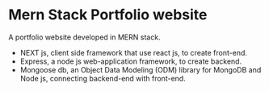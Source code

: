 # Mern Stack Portfolio website

A portfolio website developed in MERN stack. 

- NEXT js, client side framework that use react js, to create front-end.
- Express, a node js web-application framework, to create backend.
- Mongoose db, an Object Data Modeling (ODM) library for MongoDB and Node js, connecting backend-end with front-end.

